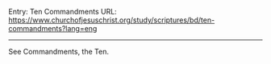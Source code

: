 Entry: Ten Commandments
URL: https://www.churchofjesuschrist.org/study/scriptures/bd/ten-commandments?lang=eng

---

See Commandments, the Ten.
